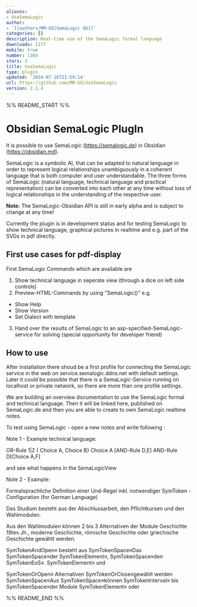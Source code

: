 ```yaml
---
aliases:
- UseSemaLogic
author:
- '[[authors/MM-GO|SemaLogic UG]]'
categories: []
description: Real-time use of the SemaLogic formal language
downloads: 1277
mobile: true
number: 1384
stars: 3
title: UseSemaLogic
type: plugin
updated: '2024-07-16T21:59:14'
url: https://github.com/MM-GO/UseSemaLogic
version: 2.1.4
---
```


%% README_START %%

# Obsidian SemaLogic PlugIn

It is possible to use SemaLogic (<https://semalogic.de>) in Obsidian (<https://obsidian.md>).

SemaLogic is a symbolic AI, that can be adapted to natural language in order to represent logical relationships unambiguously in a coherent language that is both computer and user understandable. The three forms of SemaLogic (natural language, technical language and practical representation) can be converted into each other at any time without loss of logical relationships in the understanding of the respective user.

**Note:** The SemaLogic-Obsidian API is still in early alpha and is subject to change at any time!

Currently the plugin is in development status and for testing SemaLogic to show technical language, graphical pictures in realtime and e.g. part of the SVGs in pdf directly.

## First use cases for pdf-display

First SemaLogic Commands which are available are

1. Show technical language in seperate view (through a dice on left side controls)
2. Preview-HTML-Commands by using "SemaLogic()" e.g.

- Show Help
- Show Version
- Set Dialect with template

3. Hand over the results of SemaLogic to an asp-specified-SemaLogic-service for solving (special opportunity for developer friend)

## How to use

After installation there shoud be a first profile for connecting the SemaLogic service in the web on service.semalogic.ddns.net with default settings. Later it could be possible that there is a SemaLogic-Service running on localhost or private network, so there are more than one profile settings.

We are building an overview documentation to use the SemaLogic formal and technical language. Then it will be linked here, published on SemaLogic.de and then you are able to create to own SemaLogic realtime notes.

To test using SemaLogic - open a new notes and write following :

Note 1 - Example technical language:

OR-Rule 1|2 { Choice A, Choice B}
Choice A [AND-Rule D,E]
AND-Rule D[Choice A,F]

and see what happens in the SemaLogicView

Note 2 - Example:

Formalsprachliche Definition einer Und-Regel inkl. notwendiger SymToken - Configuration (for German Language)

Das Studium besteht aus der Abschlussarbeit, den Pflichtkursen und den Wahlmodulen.

Aus den Wahlmodulen können 2 bis 3 Alternativen der Module Geschichte 19tes Jh., moderne Geschichte, römische Geschichte oder griechische Geschichte gewählt werden.

SymTokenAndOpen≡ besteht aus
SymTokenSpace≡Das
SymTokenSpace≡der
SymTokenElement≡,
SymTokenSpace≡den
SymTokenEoS≡.
SymTokenElement≡ und

SymTokenOrOpen≡ Alternativen
SymTokenOrClose≡gewählt werden
SymTokenSpace≡Aus
SymTokenSpace≡können
SymTokenInterval≡ bis
SymTokenSpace≡der Module
SymTokenElement≡ oder


%% README_END %%